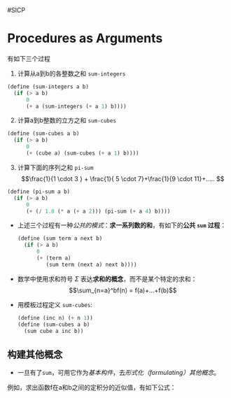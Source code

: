 #SICP 
# Procedures as Arguments
有如下三个过程
1. 计算从a到b的各整数之和 `sum-integers`
```scheme
(define (sum-integers a b)
  (if (> a b)
      0
      (+ a (sum-integers (+ a 1) b))))
```

2. 计算a到b整数的立方之和 `sum-cubes`
```scheme
(define (sum-cubes a b)
  (if (> a b)
      0
      (+ (cube a) (sum-cubes (+ a 1) b))))
```

3. 计算下面的序列之和 `pi-sum`
$$\frac{1}{1 \cdot 3 } + \frac{1}{ 5 \cdot 7}+\frac{1}{9 \cdot 11}+..... $$
```scheme
(define (pi-sum a b)
  (if (> a b)
      0
      (+ (/ 1.0 (* a (+ a 2))) (pi-sum (+ a 4) b))))
```

- 上述三个过程有一种*公共的模式*：**求一系列数的和**，有如下的**公共 `sum` 过程**：
	```scheme
	(define (sum term a next b)
	  (if (> a b)
		  0
		  (+ (term a)
			 (sum term (next a) next b))))
	```

- 数学中使用求和符号 $\Sigma$ 表达**求和的概念**，而不是某个特定的求和：$$\sum_{n=a}^bf(n) = f(a)+...+f(b)$$

- 用模板过程定义 `sum-cubes`:
	```scheme
	(define (inc n) (+ n 1))
	(define (sum-cubes a b)
	  (sum cube a inc b))
	```

## 构建其他概念
- 一旦有了`sum`，可用它作为*基本构件*，去*形式化（formulating）其他概念*。

例如，求出函数f在a和b之间的定积分的近似值，有如下公式：

